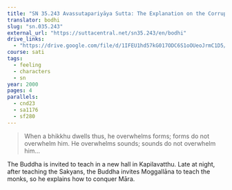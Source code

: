 ```yaml
---
title: "SN 35.243 Avassutapariyāya Sutta: The Explanation on the Corrupt"
translator: bodhi
slug: "sn.035.243"
external_url: "https://suttacentral.net/sn35.243/en/bodhi"
drive_links:
  - "https://drive.google.com/file/d/1IFEU1hd57kG017ODC6S1oOUeoJrmC1D5/view?usp=drivesdk"
course: sati
tags:
  - feeling
  - characters
  - sn
year: 2000
pages: 4
parallels:
  - cnd23
  - sa1176
  - sf280
---
```


> When a bhikkhu dwells thus, he overwhelms forms; forms do not overwhelm him. He overwhelms sounds; sounds do not overwhelm him...

The Buddha is invited to teach in a new hall in Kapilavatthu. Late at night, after teaching the Sakyans, the Buddha invites Moggallāna to teach the monks, so he explains how to conquer Māra.
